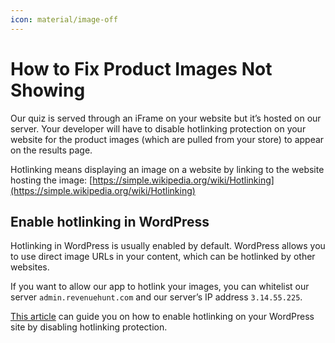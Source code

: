 ```yaml
---
icon: material/image-off
---
```


# How to Fix Product Images Not Showing

Our quiz is served through an iFrame on your website but it’s hosted on our server. Your developer will have to disable hotlinking protection on your website for the product images (which are pulled from your store) to appear on the results page.
 

Hotlinking means displaying an image on a website by linking to the website hosting the image:
[https://simple.wikipedia.org/wiki/Hotlinking](https://simple.wikipedia.org/wiki/Hotlinking)

## Enable hotlinking in WordPress

Hotlinking in WordPress is usually enabled by default. WordPress allows you to use direct image URLs in your content, which can be hotlinked by other websites.

If you want to allow our app to hotlink your images, you can whitelist our server `admin.revenuehunt.com` and our server’s IP address `3.14.55.225`.

[This article](https://betterstudio.com/blog/how-to-disable-hotlinking-in-wordpress/#:~:text=If%20you%20want%20to%20allow,the%20%E2%80%9C%20Allow%20direct%20requests%E2%80%9D) can guide you on how to enable hotlinking on your WordPress site by disabling hotlinking protection.
